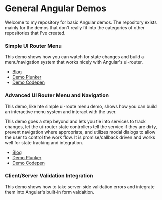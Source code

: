 # General Angular Demos

Welcome to my repository for basic Angular demos.  The repository exists mainly
for the demos that don't really fit into the categories of other repositories that I've created.

### Simple UI Router Menu

This demo shows how you can watch for state changes and build a menu/navigation system that
works nicely with Angular's ui-router.

  - [Blog](https://long2know.com/2015/03/simple-menu-with-ui-router-states/)
  - [Demo Plunker](http://plnkr.co/edit/y6cdVQ?p=preview)
  - [Demo Codepen](http://codepen.io/long2know/pen/ZGZQWj)
  
### Advanced UI Router Menu and Navigation

This demo, like hte simple ui-route menu demo, shows how you can build an interactive
menu system and interact with the user.

This demo goes a step beyond and lets you tie into services to track changes,
let the ui-router state controllers tell the service if they are dirty, prevent
navigation where appropriate, and utilizes modal dialogs to allow the user to
control the work flow.  It is promise/callback driven and works well for state
tracking and integration.

  - [Blog](https://long2know.com/2015/03/advanced-angular-navigation/)
  - [Demo Plunker](http://plnkr.co/edit/gZxD3P?p=preview)
  - [Demo Codepen](http://codepen.io/long2know/pen/vOMLXN)

### Client/Server Validation Integration

This demo shows how to take server-side validation errors and integrate them into
Angular's built-in form valdaition.